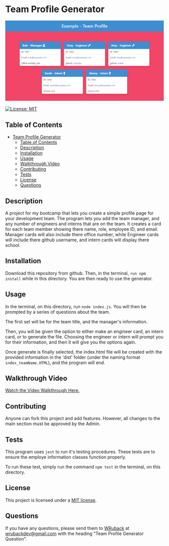 # Team Profile Generator

![Splash Image](README_assets/Splash.png)

[![License: MIT](https://img.shields.io/badge/License-MIT-yellow.svg)](https://opensource.org/licenses/MIT)

## Table of Contents

- [Team Profile Generator](#team-profile-generator)
  - [Table of Contents](#table-of-contents)
  - [Description](#description)
  - [Installation](#installation)
  - [Usage](#usage)
  - [Walkthrough Video](#walkthrough-video)
  - [Contributing](#contributing)
  - [Tests](#tests)
  - [License](#license)
  - [Questions](#questions)

## Description

A project for my bootcamp that lets you create a simple profile page for your development team. The program lets you add the team manager, and any number of engineers and interns that are on the team. It creates a card for each team member showing there name, role, employee ID, and email. Manager cards will also include there office number, while Engineer cards will include there github username, and intern cards will display there school.

## Installation

Download this repository from github. Then, in the terminal, `run npm install` while in this directory. You are then ready to use the generator.

## Usage

In the terminal, on this directory, run `node index.js`. You will then be prompted by a series of questions about the team. 

The first set will be for the team title, and the manager's information. 

Then, you will be given the option to either make an engineer card, an intern card, or to generate the file. Choosing the engineer or intern will prompt you for their information, and then it will give you the options again. 

Once generate is finally selected, the index.html file will be created with the provided information in the 'dist' folder (under the naming format `index_teamName.HTML`), and the program will end.

## Walkthrough Video

[Watch the Video Walkthrough Here.](https://drive.google.com/file/d/1BzY7lUBqO2Jx7szoqMBFsjtPtJr2HYFl/view?usp=sharing)

## Contributing

Anyone can fork this project and add features. However, all changes to the main section must be approved by the Admin.

## Tests

This program uses `jest` to run it's testing procedures. These tests are to ensure the employe information classes function properly. 

To run these test, simply run the command `npm test` in the terminal, on this directory.

## License

This project is licensed under a [MIT license](https://opensource.org/licenses/MIT).

## Questions

If you have any questions, please send them to [WRuback](https://github.com/WRuback) at wrubackdev@gmail.com with the heading "Team Profile Generator Question".
